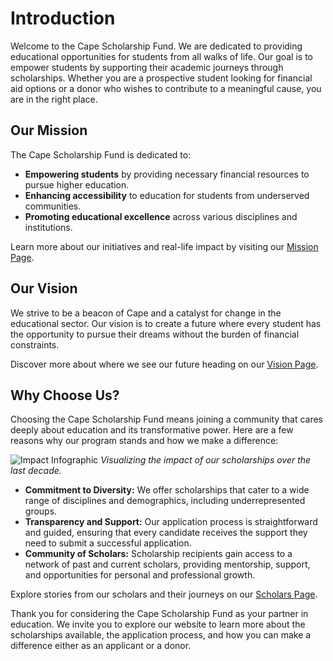 # Introduction

Welcome to the Cape Scholarship Fund. We are dedicated to providing educational opportunities for students from all walks of life. Our goal is to empower students by supporting their academic journeys through scholarships. Whether you are a prospective student looking for financial aid options or a donor who wishes to contribute to a meaningful cause, you are in the right place.

## Our Mission

The Cape Scholarship Fund is dedicated to:
- **Empowering students** by providing necessary financial resources to pursue higher education.
- **Enhancing accessibility** to education for students from underserved communities.
- **Promoting educational excellence** across various disciplines and institutions.

Learn more about our initiatives and real-life impact by visiting our [Mission Page](/mission).

## Our Vision

We strive to be a beacon of Cape and a catalyst for change in the educational sector. Our vision is to create a future where every student has the opportunity to pursue their dreams without the burden of financial constraints.

Discover more about where we see our future heading on our [Vision Page](/vision).

## Why Choose Us?

Choosing the Cape Scholarship Fund means joining a community that cares deeply about education and its transformative power. Here are a few reasons why our program stands and how we make a difference:

![Impact Infographic](https://admin.dollarsforscholars.org/?downloadFile=1&table=chapters_webContent_images&field=image&check=cc61d845efb89388fd5b6c312cac9a75&key=19533)
*Visualizing the impact of our scholarships over the last decade.*

- **Commitment to Diversity:** We offer scholarships that cater to a wide range of disciplines and demographics, including underrepresented groups.
- **Transparency and Support:** Our application process is straightforward and guided, ensuring that every candidate receives the support they need to submit a successful application.
- **Community of Scholars:** Scholarship recipients gain access to a network of past and current scholars, providing mentorship, support, and opportunities for personal and professional growth.

Explore stories from our scholars and their journeys on our [Scholars Page](/scholars).

Thank you for considering the Cape Scholarship Fund as your partner in education. We invite you to explore our website to learn more about the scholarships available, the application process, and how you can make a difference either as an applicant or a donor.
